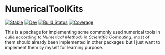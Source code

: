 # NumericalToolKits

[![Stable](https://img.shields.io/badge/docs-stable-blue.svg)](https://ArrogantGao.github.io/NumericalToolKits.jl/stable/)
[![Dev](https://img.shields.io/badge/docs-dev-blue.svg)](https://ArrogantGao.github.io/NumericalToolKits.jl/dev/)
[![Build Status](https://github.com/ArrogantGao/NumericalToolKits.jl/actions/workflows/CI.yml/badge.svg?branch=main)](https://github.com/ArrogantGao/NumericalToolKits.jl/actions/workflows/CI.yml?query=branch%3Amain)
[![Coverage](https://codecov.io/gh/ArrogantGao/NumericalToolKits.jl/branch/main/graph/badge.svg)](https://codecov.io/gh/ArrogantGao/NumericalToolKits.jl)


This is a package for implementing some commonly used numerical tools in Julia according to *Numerical Methods in Scientific Computing*, most of them should already been implemented in other packages, but I just want to implement them by myself for learning purpose.